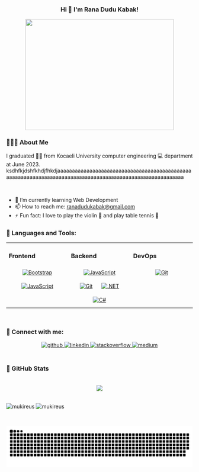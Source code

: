  ### <div align="center">Hi 👋 I'm Rana Dudu Kabak!</div>

<div align="center">
<img src="https://camo.githubusercontent.com/691cdc5f9c4dc0e88650b97d480af9237d9422963bd1184f95e00087d3aa8bbd/68747470733a2f2f692e696d6775722e636f6d2f72486c456444712e676966" align="center" height="300" width="400" />
</div>

### 👩🏻‍💻 About Me

I graduated 👨‍🎓 from Kocaeli University computer engineering 💻 department at June 2023. ksdhfkjdshfkhdjfhkdjaaaaaaaaaaaaaaaaaaaaaaaaaaaaaaaaaaaaaaaaaaaaaaaaaaaaaaaaaaaaaaaaaaaaaaaaaaaaaaaaaaaaaaaaaaaaaaaaaaaaaaaaaaa

</br>

- 🌱 I’m currently learning Web Development 
- 📫 How to reach me: ranadudukabak@gmail.com
- ⚡ Fun fact: I love to play the violin 🎻 and play table tennis 🏓

### 🔧 Languages and Tools:

<table><tr><td valign="top" width="33%">



### Frontend  
<div align="center">  
<a href="https://getbootstrap.com/docs/3.4/javascript/" target="_blank"><img style="margin: 10px" src="https://profilinator.rishav.dev/skills-assets/bootstrap-plain.svg" alt="Bootstrap" height="50" /></a>  
<a href="https://www.javascript.com/" target="_blank"><img style="margin: 10px" src="https://profilinator.rishav.dev/skills-assets/javascript-original.svg" alt="JavaScript" height="50" /></a>  

</div>

</td><td valign="top" width="33%">



### Backend  
<div align="center">  
<a href="https://www.javascript.com/" target="_blank"><img style="margin: 10px" src="https://profilinator.rishav.dev/skills-assets/javascript-original.svg" alt="JavaScript" height="50" /></a>  
<a href="https://github.com/" target="_blank"><img style="margin: 10px" src="https://profilinator.rishav.dev/skills-assets/git-scm-icon.svg" alt="Git" height="50" /></a>  
<a href="https://dotnet.microsoft.com/download/dotnet-framework" target="_blank"><img style="margin: 10px" src="https://profilinator.rishav.dev/skills-assets/dot-net-original-wordmark.svg" alt=".NET" height="50" /></a>  
<a href="https://docs.microsoft.com/en-us/dotnet/csharp/" target="_blank"><img style="margin: 10px" src="https://profilinator.rishav.dev/skills-assets/csharp-original.svg" alt="C#" height="50" /></a>   
</div>

</td><td valign="top" width="33%">



### DevOps  
<div align="center">  
<a href="https://github.com/" target="_blank"><img style="margin: 10px" src="https://profilinator.rishav.dev/skills-assets/git-scm-icon.svg" alt="Git" height="50" /></a>  
</div>

</td></tr></table>  

<br/>

### 📩 Connect with me:

<div align="center">
<a href="https://github.com/ranadudukabak" target="_blank">
<img src=https://img.shields.io/badge/github-%2324292e.svg?&style=for-the-badge&logo=github&logoColor=white alt=github style="margin-bottom: 5px;" />
</a>
<a href="https://www.linkedin.com/in/ranadudukabak/" target="_blank">
<img src=https://img.shields.io/badge/linkedin-%231E77B5.svg?&style=for-the-badge&logo=linkedin&logoColor=white alt=linkedin style="margin-bottom: 5px;" />
</a>
<a href="https://stackoverflow.com/users/14545110/ranadudukabak" target="_blank">
<img src=https://img.shields.io/badge/stackoverflow-%23F28032.svg?&style=for-the-badge&logo=stackoverflow&logoColor=white alt=stackoverflow style="margin-bottom: 5px;" />
</a>
<a href="https://medium.com/@ranadudukabak" target="_blank">
<img src=https://img.shields.io/badge/medium-%23292929.svg?&style=for-the-badge&logo=medium&logoColor=white alt=medium style="margin-bottom: 5px;" />
</a>  
</div>

<br />

### 🎡 GitHub Stats

<br/>  

<div align="center">
<img src="https://komarev.com/ghpvc/?username=IremYurtlugil&&style=flat-square" align="center" />
</div>  
  
<br/>  

<img height="180em" align="center" src="https://github-readme-stats.vercel.app/api/top-langs?username=ranadudukabak&show_icons=true&locale=en&layout=compact&langs_count=8&theme=algolia" alt="mukireus"/> <img height="180em" align="center" src="https://github-readme-stats.vercel.app/api?username=ranadudukabak&show_icons=true&locale=en&theme=algolia&include_all_commits=true&count_private=true" alt="mukireus"/>

<br />

<p>
  <img  src="https://raw.githubusercontent.com/Elanza-48/Elanza-48/main/resources/img/github-contribution-grid-snake.svg"
    alt="example" />
</p>


